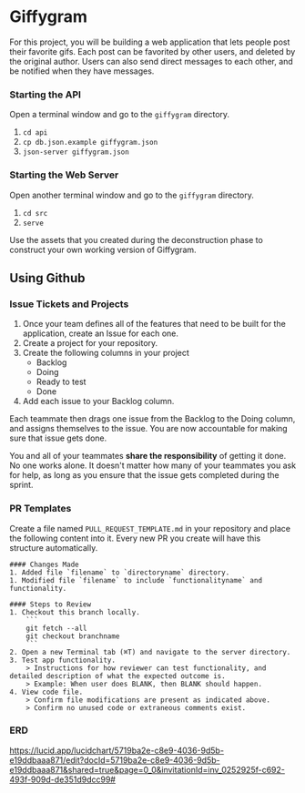 # Giffygram

For this project, you will be building a web application that lets people post their favorite gifs. Each post can be favorited by other users, and deleted by the original author. Users can also send direct messages to each other, and be notified when they have messages.

### Starting the API

Open a terminal window and go to the `giffygram` directory.

1. `cd api`
1. `cp db.json.example giffygram.json`
1. `json-server giffygram.json`

### Starting the Web Server

Open another terminal window and go to the `giffygram` directory.

1. `cd src`
1. `serve`

Use the assets that you created during the deconstruction phase to construct your own working version of Giffygram.

## Using Github

### Issue Tickets and Projects

1. Once your team defines all of the features that need to be built for the application, create an Issue for each one.
1. Create a project for your repository.
1. Create the following columns in your project
    * Backlog
    * Doing
    * Ready to test
    * Done
1. Add each issue to your Backlog column.

Each teammate then drags one issue from the Backlog to the Doing column, and assigns themselves to the issue. You are now accountable for making sure that issue gets done.

You and all of your teammates **share the responsibility** of getting it done. No one works alone. It doesn't matter how many of your teammates you ask for help, as long as you ensure that the issue gets completed during the sprint.

### PR Templates

Create a file named `PULL_REQUEST_TEMPLATE.md` in your repository and place the following content into it. Every new PR you create will have this structure automatically.

```text
#### Changes Made
1. Added file `filename` to `directoryname` directory.
1. Modified file `filename` to include `functionalityname` and functionality.
​
#### Steps to Review
1. Checkout this branch locally.
    ```
    git fetch --all
    git checkout branchname
    ```
2. Open a new Terminal tab (⌘T) and navigate to the server directory.
3. Test app functionality.
    > Instructions for how reviewer can test functionality, and detailed description of what the expected outcome is.
    > Example: When user does BLANK, then BLANK should happen.
4. View code file.
    > Confirm file modifications are present as indicated above.
    > Confirm no unused code or extraneous comments exist.
```
### ERD
https://lucid.app/lucidchart/5719ba2e-c8e9-4036-9d5b-e19ddbaaa871/edit?docId=5719ba2e-c8e9-4036-9d5b-e19ddbaaa871&shared=true&page=0_0&invitationId=inv_0252925f-c692-493f-909d-de351d9dcc99#

